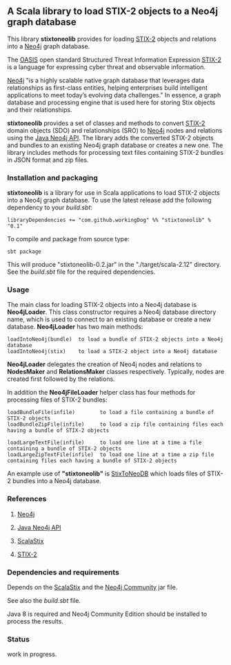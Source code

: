 ## A Scala library to load STIX-2 objects to a Neo4j graph database

This library **stixtoneolib** provides for loading [STIX-2](https://oasis-open.github.io/cti-documentation/) 
objects and relations into a [Neo4j](https://neo4j.com/) graph database. 

The [OASIS](https://www.oasis-open.org/) open standard Structured Threat Information Expression [STIX-2](https://oasis-open.github.io/cti-documentation/) 
is a language for expressing cyber threat and observable information.

[Neo4j](https://neo4j.com/) "is a highly scalable native graph database that leverages data 
relationships as first-class entities, helping enterprises build intelligent applications 
to meet today’s evolving data challenges."
In essence, a graph database and processing engine that is used here for storing Stix objects 
and their relationships.
 
**stixtoneolib** provides a set of classes and methods to convert [STIX-2](https://oasis-open.github.io/cti-documentation/) 
domain objects (SDO) and relationships (SRO) to [Neo4j](https://neo4j.com/) nodes and relations 
using the [Java Neo4j API](https://neo4j.com/docs/java-reference/current/javadocs/). 
The library adds the converted STIX-2 objects and bundles to an existing Neo4j graph database 
or creates a new one. The library includes methods for processing text files containing 
STIX-2 bundles in JSON format and zip files.
    
### Installation and packaging

**stixtoneolib** is a library for use in Scala applications to load STIX-2 objects 
into a Neo4j graph database. To use the latest release add the following dependency to your *build.sbt*:

    libraryDependencies += "com.github.workingDog" %% "stixtoneolib" % "0.1"

To compile and package from source type:

    sbt package

This will produce "stixtoneolib-0.2.jar" in the "./target/scala-2.12" directory. 
See the *build.sbt* file for the required dependencies.
      
### Usage

The main class for loading STIX-2 objects into a Neo4j database is **Neo4jLoader**.
This class constructor requires a Neo4j database directory name, which is used to connect to an 
existing database or create a new database.
**Neo4jLoader** has two main methods: 

    loadIntoNeo4j(bundle)  to load a bundle of STIX-2 objects into a Neo4j database
    loadIntoNeo4j(stix)    to load a STIX-2 object into a Neo4j database

**Neo4jLoader** delegates the creation of Neo4j nodes and relations 
to **NodesMaker** and **RelationsMaker** classes respectively. Typically, nodes are 
created first followed by the relations.

In addition the **Neo4jFileLoader** helper class has four methods for processing files of STIX-2 bundles:

    loadBundleFile(infile)        to load a file containing a bundle of STIX-2 objects
    loadBundleZipFile(infile)     to load a zip file containing files each having a bundle of STIX-2 objects
    
    loadLargeTextFile(infile)     to load one line at a time a file containing a bundle of STIX-2 objects
    loadLargeZipTextFile(infile)  to load one line at a time a zip file containing files each having a bundle of STIX-2 objects

An example use of **"stixtoneolib"** is [StixToNeoDB](https://github.com/workingDog/StixToNeoDB) 
which loads files of STIX-2 bundles into a Neo4j database.

                    
### References
 
1) [Neo4j](https://neo4j.com/)

2) [Java Neo4j API](https://neo4j.com/docs/java-reference/current/javadocs/)

3) [ScalaStix](https://github.com/workingDog/scalastix)

4) [STIX-2](https://oasis-open.github.io/cti-documentation/)


### Dependencies and requirements

Depends on the [ScalaStix](https://github.com/workingDog/scalastix) and 
the [Neo4j Community](https://mvnrepository.com/artifact/org.neo4j/neo4j) jar file.

See also the *build.sbt* file.

Java 8 is required and Neo4j Community Edition should be installed to process the results.

### Status

work in progress.




